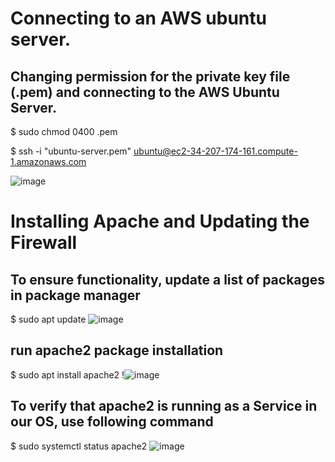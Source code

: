 # Connecting to an AWS ubuntu server.
## Changing permission for the private key file (.pem) and connecting to the AWS Ubuntu Server.
$ sudo chmod 0400 <private-key-name>.pem

$ ssh -i "ubuntu-server.pem" ubuntu@ec2-34-207-174-161.compute-1.amazonaws.com

![image](https://github.com/PromiseNwachukwu/DevOps-Projects-Darey.io/assets/109115304/9af8b790-deaa-4d22-9372-eabb2d2f89aa)

# Installing Apache and Updating the Firewall
## To ensure functionality, update a list of packages in package manager
$ sudo apt update
![image](https://github.com/PromiseNwachukwu/DevOps-Projects-Darey.io/assets/109115304/e78f72d9-2c26-472e-8129-c84b8b3ce637)

## run apache2 package installation
$ sudo apt install apache2
!![image](https://github.com/PromiseNwachukwu/DevOps-Projects-Darey.io/assets/109115304/e69b3927-ec88-4cca-bd42-a937f6ef4184)

## To verify that apache2 is running as a Service in our OS, use following command
$ sudo systemctl status apache2
![image](https://github.com/PromiseNwachukwu/DevOps-Projects-Darey.io/assets/109115304/502ae1ba-5cf4-4975-b0ce-1b66f810bc0b)

